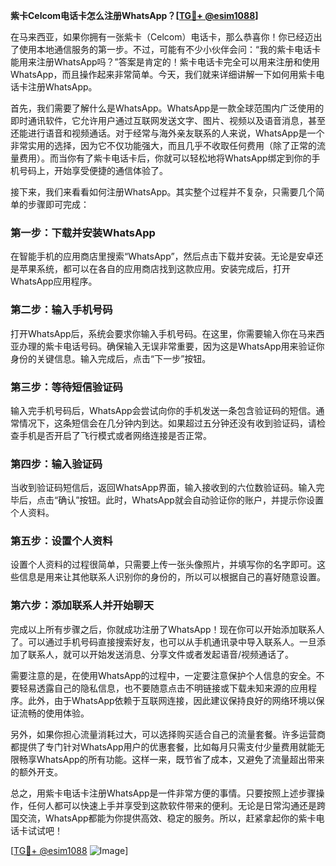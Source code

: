 **紫卡Celcom电话卡怎么注册WhatsApp？[[TG💪+ @esim1088](https://t.me/s/esim1088)]**

在马来西亚，如果你拥有一张紫卡（Celcom）电话卡，那么恭喜你！你已经迈出了使用本地通信服务的第一步。不过，可能有不少小伙伴会问：“我的紫卡电话卡能用来注册WhatsApp吗？”答案是肯定的！紫卡电话卡完全可以用来注册和使用WhatsApp，而且操作起来非常简单。今天，我们就来详细讲解一下如何用紫卡电话卡注册WhatsApp。

首先，我们需要了解什么是WhatsApp。WhatsApp是一款全球范围内广泛使用的即时通讯软件，它允许用户通过互联网发送文字、图片、视频以及语音消息，甚至还能进行语音和视频通话。对于经常与海外亲友联系的人来说，WhatsApp是一个非常实用的选择，因为它不仅功能强大，而且几乎不收取任何费用（除了正常的流量费用）。而当你有了紫卡电话卡后，你就可以轻松地将WhatsApp绑定到你的手机号码上，开始享受便捷的通信体验了。

接下来，我们来看看如何注册WhatsApp。其实整个过程并不复杂，只需要几个简单的步骤即可完成：

### 第一步：下载并安装WhatsApp

在智能手机的应用商店里搜索“WhatsApp”，然后点击下载并安装。无论是安卓还是苹果系统，都可以在各自的应用商店找到这款应用。安装完成后，打开WhatsApp应用程序。

### 第二步：输入手机号码

打开WhatsApp后，系统会要求你输入手机号码。在这里，你需要输入你在马来西亚办理的紫卡电话号码。确保输入无误非常重要，因为这是WhatsApp用来验证你身份的关键信息。输入完成后，点击“下一步”按钮。

### 第三步：等待短信验证码

输入完手机号码后，WhatsApp会尝试向你的手机发送一条包含验证码的短信。通常情况下，这条短信会在几分钟内到达。如果超过五分钟还没有收到验证码，请检查手机是否开启了飞行模式或者网络连接是否正常。

### 第四步：输入验证码

当收到验证码短信后，返回WhatsApp界面，输入接收到的六位数验证码。输入完毕后，点击“确认”按钮。此时，WhatsApp就会自动验证你的账户，并提示你设置个人资料。

### 第五步：设置个人资料

设置个人资料的过程很简单，只需要上传一张头像照片，并填写你的名字即可。这些信息是用来让其他联系人识别你的身份的，所以可以根据自己的喜好随意设置。

### 第六步：添加联系人并开始聊天

完成以上所有步骤之后，你就成功注册了WhatsApp！现在你可以开始添加联系人了。可以通过手机号码直接搜索好友，也可以从手机通讯录中导入联系人。一旦添加了联系人，就可以开始发送消息、分享文件或者发起语音/视频通话了。

需要注意的是，在使用WhatsApp的过程中，一定要注意保护个人信息的安全。不要轻易透露自己的隐私信息，也不要随意点击不明链接或下载未知来源的应用程序。此外，由于WhatsApp依赖于互联网连接，因此建议保持良好的网络环境以保证流畅的使用体验。

另外，如果你担心流量消耗过大，可以选择购买适合自己的流量套餐。许多运营商都提供了专门针对WhatsApp用户的优惠套餐，比如每月只需支付少量费用就能无限畅享WhatsApp的所有功能。这样一来，既节省了成本，又避免了流量超出带来的额外开支。

总之，用紫卡电话卡注册WhatsApp是一件非常方便的事情。只要按照上述步骤操作，任何人都可以快速上手并享受到这款软件带来的便利。无论是日常沟通还是跨国交流，WhatsApp都能为你提供高效、稳定的服务。所以，赶紧拿起你的紫卡电话卡试试吧！

[[TG💪+ @esim1088](https://t.me/s/esim1088) ![Image](https://i.postimg.cc/4NQfJmqS/Snipaste-2025-05-13-00-14-12.png)]